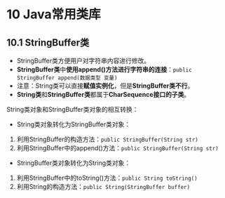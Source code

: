 # 10 Java常用类库

## 10.1 StringBuffer类
* StringBuffer类方便用户对字符串内容进行修改。
* **StringBuffer类**中**使用append()方法进行字符串的连接**：`public StringBuffer append(数据类型 变量)`
* 注意：String类可以直接**赋值实例化**，但是**StringBuffer类不行**。
* **String类**和**StringBuffer类**都属于**CharSequence接口的子类**。

String类对象和StringBuffer类对象的相互转换：
* String类对象转化为StringBuffer类对象：
1. 利用StringBuffer的构造方法：`public StringBuffer(String str)`
2. 利用StringBuffer中的append()方法：`public StringBuffer(String str)`
* StringBuffer类对象转化为String类对象：
1. 利用StringBuffer中的toString()方法：`public String toString()`
2. 利用String的构造方法：`public String(StringBuffer buffer)`

